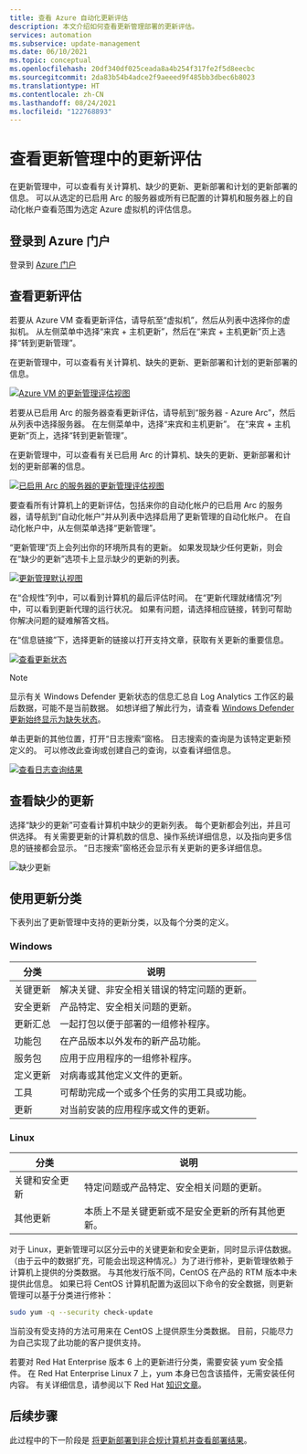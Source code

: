 ```yaml
---
title: 查看 Azure 自动化更新评估
description: 本文介绍如何查看更新管理部署的更新评估。
services: automation
ms.subservice: update-management
ms.date: 06/10/2021
ms.topic: conceptual
ms.openlocfilehash: 20df340df025ceada8a4b254f317fe2f5d8eecbc
ms.sourcegitcommit: 2da83b54b4adce2f9aeeed9f485bb3dbec6b8023
ms.translationtype: HT
ms.contentlocale: zh-CN
ms.lasthandoff: 08/24/2021
ms.locfileid: "122768893"
---
```

# <a name="view-update-assessments-in-update-management"></a>查看更新管理中的更新评估

在更新管理中，可以查看有关计算机、缺少的更新、更新部署和计划的更新部署的信息。 可以从选定的已启用 Arc 的服务器或所有已配置的计算机和服务器上的自动化帐户查看范围为选定 Azure 虚拟机的评估信息。

## <a name="sign-in-to-the-azure-portal"></a>登录到 Azure 门户

登录到 [Azure 门户](https://portal.azure.com)

## <a name="view-update-assessment"></a>查看更新评估

若要从 Azure VM 查看更新评估，请导航至“虚拟机”，然后从列表中选择你的虚拟机。 从左侧菜单中选择“来宾 + 主机更新”，然后在“来宾 + 主机更新”页上选择“转到更新管理”。

在更新管理中，可以查看有关计算机、缺失的更新、更新部署和计划的更新部署的信息。

[ ![Azure VM 的更新管理评估视图](./media/view-update-assessments/update-assessment-azure-vm.png)](./media/view-update-assessments/update-assessment-azure-vm-expanded.png#lightbox)

若要从已启用 Arc 的服务器查看更新评估，请导航到“服务器 - Azure Arc”，然后从列表中选择服务器。 在左侧菜单中，选择“来宾和主机更新”。 在“来宾 + 主机更新”页上，选择“转到更新管理”。

在更新管理中，可以查看有关已启用 Arc 的计算机、缺失的更新、更新部署和计划的更新部署的信息。

[ ![已启用 Arc 的服务器的更新管理评估视图](./media/view-update-assessments/update-assessment-arc-server.png)](./media/view-update-assessments/update-assessment-arc-server-expanded.png#lightbox)

要查看所有计算机上的更新评估，包括来你的自动化帐户的已启用 Arc 的服务器，请导航到“自动化帐户”并从列表中选择启用了更新管理的自动化帐户。 在自动化帐户中，从左侧菜单选择“更新管理”。

“更新管理”页上会列出你的环境所具有的更新。 如果发现缺少任何更新，则会在“缺少的更新”选项卡上显示缺少的更新的列表。

[![更新管理默认视图](./media/overview/update-management-view.png)](./media/overview/update-management-view-expanded.png#lightbox)

在“合规性”列中，可以看到计算机的最后评估时间。 在“更新代理就绪情况”列中，可以看到更新代理的运行状况。 如果有问题，请选择相应链接，转到可帮助你解决问题的疑难解答文档。

在“信息链接”下，选择更新的链接以打开支持文章，获取有关更新的重要信息。

[![查看更新状态](./media/view-update-assessments/missing-updates.png)](./media/view-update-assessments/missing-updates-expanded.png#lightbox)

> [!NOTE]
> 显示有关 Windows Defender 更新状态的信息汇总自 Log Analytics 工作区的最后数据，可能不是当前数据。 如想详细了解此行为，请查看 [Windows Defender 更新始终显示为缺失状态](../troubleshoot/update-management.md#windows-defender-update-missing-status)。
 
单击更新的其他位置，打开“日志搜索”窗格。 日志搜索的查询是为该特定更新预定义的。 可以修改此查询或创建自己的查询，以查看详细信息。

[![查看日志查询结果](./media/view-update-assessments/logsearch-results.png)](./media/view-update-assessments/logsearch-results-expanded.png#lightbox)

## <a name="view-missing-updates"></a>查看缺少的更新

选择“缺少的更新”可查看计算机中缺少的更新列表。 每个更新都会列出，并且可供选择。 有关需要更新的计算机数的信息、操作系统详细信息，以及指向更多信息的链接都会显示。 “日志搜索”窗格还会显示有关更新的更多详细信息。

![缺少更新](./media/view-update-assessments/automation-view-update-assessments-missing-updates.png)

## <a name="work-with-update-classifications"></a>使用更新分类

下表列出了更新管理中支持的更新分类，以及每个分类的定义。

### <a name="windows"></a>Windows

|分类  |说明  |
|---------|---------|
|关键更新     | 解决关键、非安全相关错误的特定问题的更新。        |
|安全更新     | 产品特定、安全相关问题的更新。        |
|更新汇总     | 一起打包以便于部署的一组修补程序。        |
|功能包     | 在产品版本以外发布的新产品功能。        |
|服务包     | 应用于应用程序的一组修补程序。        |
|定义更新     | 对病毒或其他定义文件的更新。        |
|工具     | 可帮助完成一个或多个任务的实用工具或功能。        |
|更新     | 对当前安装的应用程序或文件的更新。        |

### <a name="linux"></a>Linux

|分类  |说明  |
|---------|---------|
|关键和安全更新     | 特定问题或产品特定、安全相关问题的更新。         |
|其他更新     | 本质上不是关键更新或不是安全更新的所有其他更新。        |

对于 Linux，更新管理可以区分云中的关键更新和安全更新，同时显示评估数据。 （由于云中的数据扩充，可能会出现这种情况。）为了进行修补，更新管理依赖于计算机上提供的分类数据。 与其他发行版不同，CentOS 在产品的 RTM 版本中未提供此信息。 如果已将 CentOS 计算机配置为返回以下命令的安全数据，则更新管理可以基于分类进行修补：

```bash
sudo yum -q --security check-update
```

当前没有受支持的方法可用来在 CentOS 上提供原生分类数据。 目前，只能尽力为自己实现了此功能的客户提供支持。

若要对 Red Hat Enterprise 版本 6 上的更新进行分类，需要安装 yum 安全插件。 在 Red Hat Enterprise Linux 7 上，yum 本身已包含该插件，无需安装任何内容。 有关详细信息，请参阅以下 Red Hat [知识文章](https://access.redhat.com/solutions/10021)。

## <a name="next-steps"></a>后续步骤

此过程中的下一阶段是 [将更新部署到非合规计算机并查看部署结果](deploy-updates.md)。
